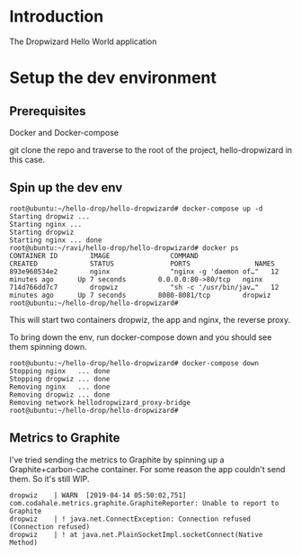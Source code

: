 # Introduction

The Dropwizard Hello World application

# Setup the dev environment

Prerequisites
-------------
Docker and Docker-compose

git clone the repo and traverse to the root of the project, hello-dropwizard in this case.

Spin up the dev env
-------------------
```
root@ubuntu:~/hello-drop/hello-dropwizard# docker-compose up -d
Starting dropwiz ...
Starting nginx ...
Starting dropwiz
Starting nginx ... done
root@ubuntu:~/ravi/hello-drop/hello-dropwizard# docker ps
CONTAINER ID        IMAGE               COMMAND                  CREATED             STATUS              PORTS                NAMES
893e960534e2        nginx               "nginx -g 'daemon of…"   12 minutes ago      Up 7 seconds        0.0.0.0:80->80/tcp   nginx
714d766dd7c7        dropwiz             "sh -c '/usr/bin/jav…"   12 minutes ago      Up 7 seconds        8080-8081/tcp        dropwiz
root@ubuntu:~/hello-drop/hello-dropwizard#
```
This will start two containers dropwiz, the app and nginx, the reverse proxy.

To bring down the env, run docker-compose down and you should see them spinning down.

```
root@ubuntu:~/hello-drop/hello-dropwizard# docker-compose down
Stopping nginx   ... done
Stopping dropwiz ... done
Removing nginx   ... done
Removing dropwiz ... done
Removing network hellodropwizard_proxy-bridge
root@ubuntu:~/hello-drop/hello-dropwizard#
```

Metrics to Graphite
-------------------
I've tried sending the metrics to Graphite by spinning up a Graphite+carbon-cache container. For some reason the app couldn't send them. So it's still WIP.
```
dropwiz    | WARN  [2019-04-14 05:50:02,751] com.codahale.metrics.graphite.GraphiteReporter: Unable to report to Graphite
dropwiz    | ! java.net.ConnectException: Connection refused (Connection refused)
dropwiz    | ! at java.net.PlainSocketImpl.socketConnect(Native Method)
```
